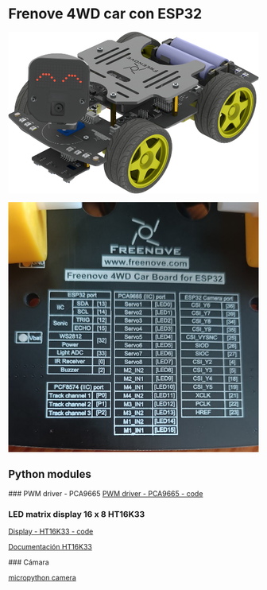# Frenove 4WD car con ESP32

![](./images/freenove_4WD.png)

![](./images/Pinout.jpeg)

## Python modules

### PWM driver - PCA9665
[PWM driver - PCA9665 - code](https://github.com/adafruit/micropython-adafruit-pca9685)

### LED matrix display 16 x 8 HT16K33

[Display - HT16K33 - code ](https://github.com/smittytone/HT16K33-Python)

[Documentación HT16K33](https://smittytone.net/docs/ht16k33.html)

### Cámara

[micropython camera](https://github.com/lemariva/micropython-camera-driver/blob/master/README.md)